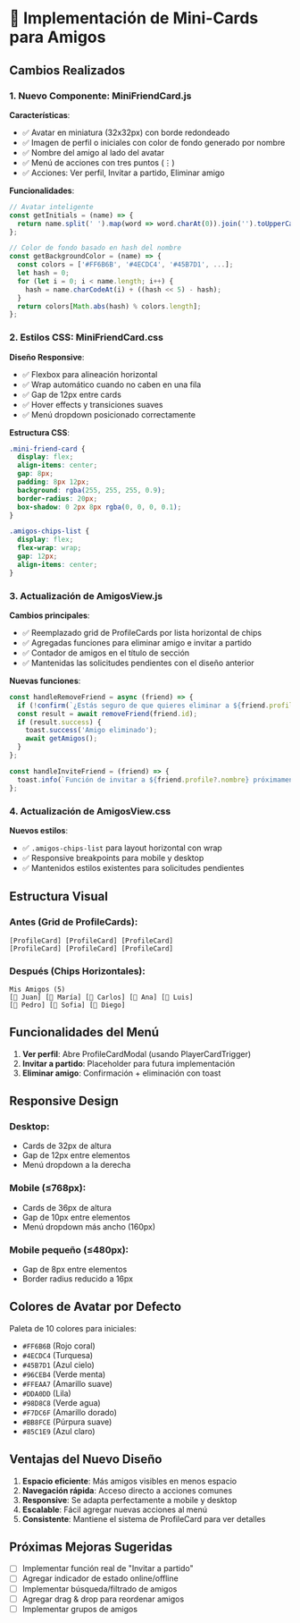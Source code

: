 # 🎯 Implementación de Mini-Cards para Amigos

## Cambios Realizados

### 1. Nuevo Componente: MiniFriendCard.js

**Características**:
- ✅ Avatar en miniatura (32x32px) con borde redondeado
- ✅ Imagen de perfil o iniciales con color de fondo generado por nombre
- ✅ Nombre del amigo al lado del avatar
- ✅ Menú de acciones con tres puntos (⋮)
- ✅ Acciones: Ver perfil, Invitar a partido, Eliminar amigo

**Funcionalidades**:
```javascript
// Avatar inteligente
const getInitials = (name) => {
  return name.split(' ').map(word => word.charAt(0)).join('').toUpperCase().slice(0, 2);
};

// Color de fondo basado en hash del nombre
const getBackgroundColor = (name) => {
  const colors = ['#FF6B6B', '#4ECDC4', '#45B7D1', ...];
  let hash = 0;
  for (let i = 0; i < name.length; i++) {
    hash = name.charCodeAt(i) + ((hash << 5) - hash);
  }
  return colors[Math.abs(hash) % colors.length];
};
```

### 2. Estilos CSS: MiniFriendCard.css

**Diseño Responsive**:
- ✅ Flexbox para alineación horizontal
- ✅ Wrap automático cuando no caben en una fila
- ✅ Gap de 12px entre cards
- ✅ Hover effects y transiciones suaves
- ✅ Menú dropdown posicionado correctamente

**Estructura CSS**:
```css
.mini-friend-card {
  display: flex;
  align-items: center;
  gap: 8px;
  padding: 8px 12px;
  background: rgba(255, 255, 255, 0.9);
  border-radius: 20px;
  box-shadow: 0 2px 8px rgba(0, 0, 0, 0.1);
}

.amigos-chips-list {
  display: flex;
  flex-wrap: wrap;
  gap: 12px;
  align-items: center;
}
```

### 3. Actualización de AmigosView.js

**Cambios principales**:
- ✅ Reemplazado grid de ProfileCards por lista horizontal de chips
- ✅ Agregadas funciones para eliminar amigo e invitar a partido
- ✅ Contador de amigos en el título de sección
- ✅ Mantenidas las solicitudes pendientes con el diseño anterior

**Nuevas funciones**:
```javascript
const handleRemoveFriend = async (friend) => {
  if (!confirm(`¿Estás seguro de que quieres eliminar a ${friend.profile?.nombre}?`)) return;
  const result = await removeFriend(friend.id);
  if (result.success) {
    toast.success('Amigo eliminado');
    await getAmigos();
  }
};

const handleInviteFriend = (friend) => {
  toast.info(`Función de invitar a ${friend.profile?.nombre} próximamente`);
};
```

### 4. Actualización de AmigosView.css

**Nuevos estilos**:
- ✅ `.amigos-chips-list` para layout horizontal con wrap
- ✅ Responsive breakpoints para mobile y desktop
- ✅ Mantenidos estilos existentes para solicitudes pendientes

## Estructura Visual

### Antes (Grid de ProfileCards):
```
[ProfileCard] [ProfileCard] [ProfileCard]
[ProfileCard] [ProfileCard] [ProfileCard]
```

### Después (Chips Horizontales):
```
Mis Amigos (5)
[👤 Juan] [👤 María] [👤 Carlos] [👤 Ana] [👤 Luis]
[👤 Pedro] [👤 Sofia] [👤 Diego]
```

## Funcionalidades del Menú

1. **Ver perfil**: Abre ProfileCardModal (usando PlayerCardTrigger)
2. **Invitar a partido**: Placeholder para futura implementación
3. **Eliminar amigo**: Confirmación + eliminación con toast

## Responsive Design

### Desktop:
- Cards de 32px de altura
- Gap de 12px entre elementos
- Menú dropdown a la derecha

### Mobile (≤768px):
- Cards de 36px de altura
- Gap de 10px entre elementos
- Menú dropdown más ancho (160px)

### Mobile pequeño (≤480px):
- Gap de 8px entre elementos
- Border radius reducido a 16px

## Colores de Avatar por Defecto

Paleta de 10 colores para iniciales:
- `#FF6B6B` (Rojo coral)
- `#4ECDC4` (Turquesa)
- `#45B7D1` (Azul cielo)
- `#96CEB4` (Verde menta)
- `#FFEAA7` (Amarillo suave)
- `#DDA0DD` (Lila)
- `#98D8C8` (Verde agua)
- `#F7DC6F` (Amarillo dorado)
- `#BB8FCE` (Púrpura suave)
- `#85C1E9` (Azul claro)

## Ventajas del Nuevo Diseño

1. **Espacio eficiente**: Más amigos visibles en menos espacio
2. **Navegación rápida**: Acceso directo a acciones comunes
3. **Responsive**: Se adapta perfectamente a mobile y desktop
4. **Escalable**: Fácil agregar nuevas acciones al menú
5. **Consistente**: Mantiene el sistema de ProfileCard para ver detalles

## Próximas Mejoras Sugeridas

- [ ] Implementar función real de "Invitar a partido"
- [ ] Agregar indicador de estado online/offline
- [ ] Implementar búsqueda/filtrado de amigos
- [ ] Agregar drag & drop para reordenar amigos
- [ ] Implementar grupos de amigos